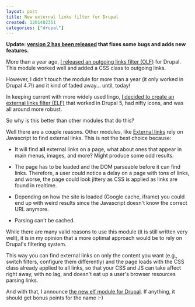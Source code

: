```yaml
--- 
layout: post
title: New external links filter for Drupal
created: 1201402351
categories: ["drupal"]
---
```

<strong>Update: <a href="http://drupal.org/node/214805">version 2 has been released</a> that fixes some bugs and adds new features.</strong>

More than a year ago, <a href="http://tedserbinski.com/drupal/new-olf-module-released-from-sf/">I released an outgoing links filter (OLF)</a> for Drupal. This module worked well and added a CSS class to outgoing links.

However, I didn't touch the module for more than a year (it only worked in Drupal 4.7!) and it kind of faded away... until, today!

In keeping current with more widely used lingo, <a href="http://drupal.org/project/elf">I decided to create an external links filter (ELF)</a> that worked in Drupal 5, had nifty icons, and was all around more robust.

So why is this better than other modules that do this?

Well there are a couple reasons. Other modules, like <a href="http://drupal.org/project/extlink">External links</a> rely on Javascript to find external links. This is not the best choice because:

* It will find **all** external links on a page, what about ones that appear in main menus, images, and more? Might produce some odd results.

* The page has to be loaded and the DOM parseable before it can find links. Therefore, a user could notice a delay on a page with tons of links, and worse, the page could look jittery as CSS is applied as links are found in realtime.

* Depending on how the site is loaded (Google cache, iframe) you could end up with weird results since the Javascript doesn't know the correct URL anymore.

* Parsing can't be cached.

While there are many valid reasons to use this module (it is still written very well), it is in my opinion that a more optimal approach would be to rely on Drupal's filtering system.

This way you can find external links on only the content you want (e.g., switch filters, configure them differently) and the page loads with the CSS class already applied to all links, so that your CSS and JS can take affect right away, with no lag, and doesn't eat up a user's browser resources parsing links.

And with that, I announce <a href="http://drupal.org/project/elf">the new elf module for Drupal</a>. If anything, it should get bonus points for the name :-)

